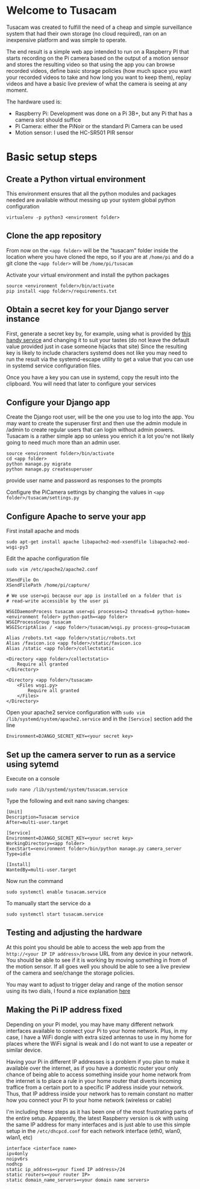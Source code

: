 # Welcome to Tusacam

Tusacam was created to fulfill the need of a cheap and simple 
surveillance system that had their own storage (no cloud required), ran
on an inexpensive platform and was simple to operate.

The end result is a simple web app intended to run on a Raspberry PI 
that starts recording on the Pi camera based on the output of a 
motion sensor and stores the resulting video so that using the app you 
can browse recorded videos, define basic storage policies (how much 
space you want your recorded videos to take and how long you want to 
keep them), replay videos and have a basic live preview of what the 
camera is seeing at any moment.

The hardware used is:

+ Raspberry Pi: Development was done on a Pi 3B+, but any Pi that has
a camera slot should suffice
+ Pi Camera: either the PiNoir or the standard Pi Camera can be used
+ Motion sensor: I used the HC-SR501 PIR sensor

# Basic setup steps

## Create a Python virtual environment

This environment ensures that all the python modules and packages 
needed are available without messing up your system global python
configuration

```
virtualenv -p python3 <environment folder>
```

## Clone the app repository

From now on the `<app folder>` will be the "tusacam" folder inside the 
location where you have cloned the repo, so if you are at `/home/pi` and
do a git clone the `<app folder>` will be `/home/pi/tusacam`

Activate your virtual environment and install the python packages

```
source <environment folder>/bin/activate
pip install <app folder>/requirements.txt
```

## Obtain a secret key for your Django server instance

First, generate a secret key by, for example, using what is provided
by [this handy service](https://www.miniwebtool.com/django-secret-key-generator/)
and changing it to suit your tastes (do not leave the default value 
provided just in case someone hijacks that site) Since the resulting
key is likely to include characters systemd does not like you may need
to run the result via the systemd-escape utility to get a value that
you can use in systemd service configuration files.

Once you have a key you can use in systemd, copy the result 
into the clipboard. You will need that later to configure your services

## Configure your Django app

Create the Django root user, will be the one you use to log into the app.
You may want to create the superuser first and then use the admin 
module in /admin to create regular users that can login without admin
powers. Tusacam is a rather simple app so unless you enrich it a lot
you're not likely going to need much more than an admin user.

```
source <environment folder>/bin/activate
cd <app folder>
python manage.py migrate
python manage.py createsuperuser
```

provide user name and password as responses to the prompts

Configure the PiCamera settings by changing the values in 
`<app folder>/tusacam/settings.py`

## Configure Apache to serve your app

First install apache and mods

```
sudo apt-get install apache libapache2-mod-xsendfile libapache2-mod-wsgi-py3
```

Edit the apache configuration file 

```
sudo vim /etc/apache2/apache2.conf
```

```
XSendFile On
XSendFilePath /home/pi/capture/

# We use user=pi because our app is installed on a folder that is
# read-write accessible by the user pi

WSGIDaemonProcess tusacam user=pi processes=2 threads=4 python-home=<environment folder> python-path=<app folder>
WSGIProcessGroup tusacam
WSGIScriptAlias / <app folder>/tusacam/wsgi.py process-group=tusacam

Alias /robots.txt <app folder>/static/robots.txt
Alias /favicon.ico <app folder>/static/favicon.ico
Alias /static <app folder>/collectstatic

<Directory <app folder>/collectstatic>
	Require all granted
</Directory>

<Directory <app folder>/tusacam>
	<Files wsgi.py>
		Require all granted
	</Files>
</Directory>
```

Open your apache2 service configuration with 
`sudo vim /lib/systemd/system/apache2.service` and in the `[Service]` 
section add the line

```
Environment=DJANGO_SECRET_KEY=<your secret key>
```

## Set up the camera server to run as a service using sytemd

Execute on a console

```
sudo nano /lib/systemd/system/tusacam.service
```

Type the following and exit nano saving changes:

```
[Unit]
Description=Tusacam service
After=multi-user.target

[Service]
Environment=DJANGO_SECRET_KEY=<your secret key>
WorkingDirectory=<app folder>
ExecStart=<environment folder>/bin/python manage.py camera_server
Type=idle

[Install]
WantedBy=multi-user.target
```

Now run the command

```
sudo systemctl enable tusacam.service
```

To manually start the service do a 

```
sudo systemctl start tusacam.service
```
## Testing and adjusting the hardware

At this point you should be able to access the web app from the 
```http://<your IP IP address>/browse``` URL from any device in your 
network. You should be able to see if it is working by moving something 
in from of the motion sensor. If all goes well you should be able to
see a live preview of the camera and see/change the storage policies.

You may want to adjust to trigger delay and range of the motion sensor
using its two dials, I found a nice explanation 
[here](http://qqtrading.com.my/pir-motion-sensor-module-hc-sr501)

## Making the Pi IP address fixed

Depending on your Pi model, you may have many different network 
interfaces available to connect your Pi to your home network. Plus, in
my case, I have a WiFi dongle with extra sized antennas to use in my 
home for places where the WiFi signal is weak and I do not want to use
a repeater or similar device.

Having your Pi in different IP addresses is a problem if you plan to
make it available over the internet, as if you have a domestic router
your only chance of being able to access something inside your home
network from the internet is to place a rule in your home router that
diverts incoming traffice from a certain port to a specific IP address
inside your network. Thus, that IP address inside your network has
to remain constant no matter how you connect your Pi to your home
network (wireless or cable)

I'm including these steps as it has been one of the most frustrating
parts of the entire setup. Apparently, the latest Raspberry version
is ok with using the same IP address for many interfaces and is just 
able to use this simple setup in the `/etc/dhcpcd.conf` for
each network interface (eth0, wlan0, wlan1, etc)

```
interface <interface name>
ipv4only
noipv6rs
nodhcp
static ip_address=<your fixed IP address>/24
static routers=<your router IP>
static domain_name_servers=<your domain name servers>

```
